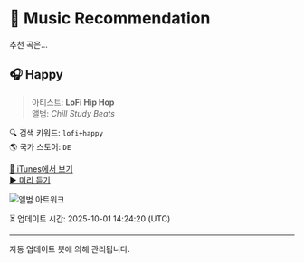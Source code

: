 
# 🎵 Music Recommendation

추천 곡은...

## 🎧 Happy  
> 아티스트: **LoFi Hip Hop**  
> 앨범: _Chill Study Beats_  

🔍 검색 키워드: `lofi+happy`  
🌎 국가 스토어: `DE`

[🔗 iTunes에서 보기](https://music.apple.com/de/album/happy/1487875150?i=1487875159&uo=4)  
[▶️ 미리 듣기](https://audio-ssl.itunes.apple.com/itunes-assets/AudioPreview115/v4/9e/83/d1/9e83d155-37f3-6eb0-c757-334cc1443a98/mzaf_815913555218092660.plus.aac.p.m4a)

![앨범 아트워크](https://is1-ssl.mzstatic.com/image/thumb/Music115/v4/6d/10/80/6d1080b9-f527-8b44-b84a-e6ee33eb729d/7243.jpg/100x100bb.jpg)

⏳ 업데이트 시간: 2025-10-01 14:24:20 (UTC)

---
자동 업데이트 봇에 의해 관리됩니다.
